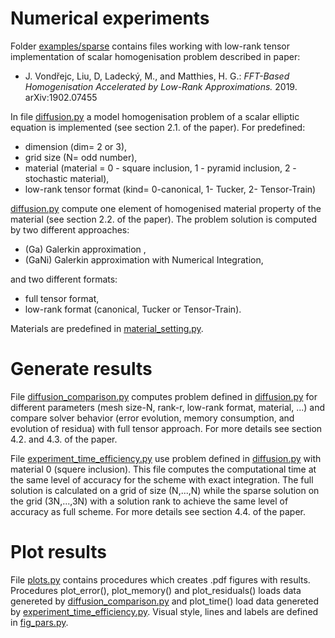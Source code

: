 Numerical experiments 
========
Folder [examples/sparse](#examples/sparse) contains files working with low-rank tensor implementation of scalar homogenisation problem described in paper:

 - J. Vondřejc, Liu, D, Ladecký, M., and Matthies, H. G.: *FFT-Based Homogenisation Accelerated by Low-Rank Approximations.* 2019. arXiv:1902.07455

In file [diffusion.py](#diffusion.py) a model homogenisation problem of a scalar elliptic equation is implemented (see section 2.1. of the paper).
For predefined:
 -  dimension (dim= 2 or 3),
 - grid size (N= odd number),
 - material (material = 0 - square inclusion,
    1 - pyramid inclusion, 2 - stochastic material),
 - low-rank tensor format (kind= 0-canonical, 1- Tucker, 2- Tensor-Train)
  
  [diffusion.py](#diffusion.py) compute one element of homogenised material property of the material (see section 2.2. of the paper).
  The problem solution is computed by two different approaches: 
   - (Ga) Galerkin approximation ,
   - (GaNi) Galerkin approximation with Numerical Integration,
 
  and two different formats:
   - full tensor format,
   - low-rank format (canonical, Tucker or Tensor-Train).

Materials are predefined in [material_setting.py](#material_setting.py).

Generate results 
========
File [diffusion_comparison.py](#diffusion_comparison.py) computes problem defined
in [diffusion.py](#diffusion.py) for different parameters
 (mesh size-N, rank-r, low-rank format, material, ...) and compare solver behavior
  (error evolution, memory consumption, and evolution of residua) with full tensor approach.
   For more details see section 4.2. and 4.3. of the paper.

 File [experiment_time_efficiency.py](#experiment_time_efficiency.py) use problem defined
in [diffusion.py](#diffusion.py) with material 0 (squere inclusion).
 This file computes the computational time at the same level of accuracy 
 for the scheme with exact integration. The full solution is calculated on a 
 grid of size (N,...,N) while the sparse solution on the grid (3N,...,3N)
  with a solution rank to achieve the same level of accuracy as full scheme.
   For more details see section 4.4. of the paper.

Plot results
========
File [plots.py](#plots.py) contains procedures which creates .pdf figures with results.
Procedures plot_error(), plot_memory() and plot_residuals() loads data genereted by [diffusion_comparison.py](#diffusion_comparison.py) 
 and plot_time() load data genereted by [experiment_time_efficiency.py](#experiment_time_efficiency.py).
Visual style, lines and labels are defined in [fig_pars.py](#fig_pars.py).


